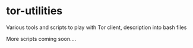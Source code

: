 # tor-utilities

Various tools and scripts to play with Tor client, description into bash files


More scripts coming soon....
